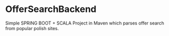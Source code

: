 # OfferSearchBackend
Simple SPRING BOOT + SCALA Project in Maven which parses offer search from popular polish sites.
